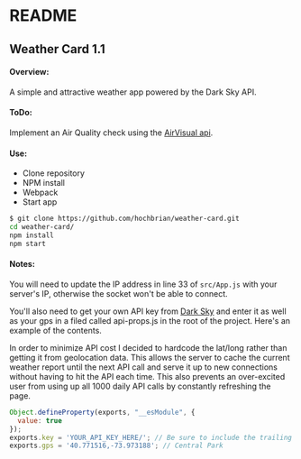 # README

## Weather Card 1.1

#### Overview:

A simple and attractive weather app powered by the Dark Sky API.

#### ToDo:

Implement an Air Quality check using the [AirVisual api](https://airvisual.com).

#### Use:

- Clone repository
- NPM install
- Webpack
- Start app

``` sh
$ git clone https://github.com/hochbrian/weather-card.git
cd weather-card/
npm install
npm start
```

#### Notes:

You will need to update the IP address in line 33 of `src/App.js` with your server's IP, otherwise the socket won't be able to connect.

You'll also need to get your own API key from [Dark Sky](https://darksky.net/poweredby/) and enter it as well as your gps in a filed called api-props.js in the root of the project. Here's an example of the contents.

In order to minimize API cost I decided to hardcode the lat/long rather than getting it from geolocation data. This allows the server to cache the current weather report until the next API call and serve it up to new connections without having to hit the API each time. This also prevents an over-excited user from using up all 1000 daily API calls by constantly refreshing the page.

``` Javascript
Object.defineProperty(exports, "__esModule", {
  value: true
});
exports.key = 'YOUR_API_KEY_HERE/'; // Be sure to include the trailing '/'
exports.gps = '40.771516,-73.973188'; // Central Park
```
